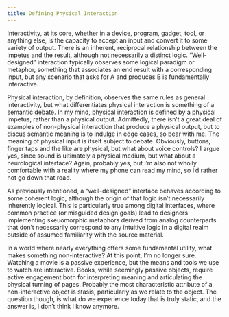 ```yaml
---
title: Defining Physical Interaction
---
```


Interactivity, at its core, whether in a device, program, gadget, tool, or anything else, is the capacity to accept an input and convert it to some variety of output. There is an inherent, reciprocal relationship between the impetus and the result, although not necessarily a distinct logic. “Well-designed” interaction typically observes some logical paradigm or metaphor, something that associates an end result with a corresponding input, but any scenario that asks for A and produces B is fundamentally interactive.   

Physical interaction, by definition, observes the same rules as general interactivity, but what differentiates physical interaction is something of a semantic debate. In my mind, physical interaction is defined by a physical impetus, rather than a physical output. Admittedly, there isn’t a great deal of examples of non-physical interaction that produce a physical output, but to discus semantic meaning is to indulge in edge cases, so bear with me. The meaning of physical input is itself subject to debate. Obviously, buttons, finger taps and the like are physical, but what about voice controls? I argue yes, since sound is ultimately a physical medium, but what about a neurological interface? Again, probably yes, but I’m also not wholly comfortable with a reality where my phone can read my mind, so I’d rather not go down that road.   

As previously mentioned, a “well-designed” interface behaves according to some coherent logic, although the origin of that logic isn’t necessarily inherently logical. This is particularly true among digital interfaces, where common practice (or misguided design goals) lead to designers implementing skeuomorphic metaphors derived from analog counterparts that don’t necessarily correspond to any intuitive logic in a digital realm outside of assumed familiarity with the source material.   

In a world where nearly everything offers some fundamental utility, what makes something non-interactive? At this point, I’m no longer sure. Watching a movie is a passive experience, but the means and tools we use to watch are interactive. Books, while seemingly passive objects, require active engagement both for interpreting meaning and articulating the physical turning of pages. Probably the most characteristic attribute of a non-interactive object is stasis, particularly as we relate to the object. The question though, is what do we experience today that is truly static, and the answer is, I don’t think I know anymore.   